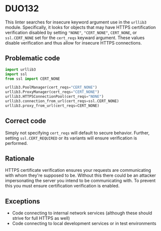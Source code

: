 # DUO132

This linter searches for insecure keyword argument use in the `urllib3` module.
Specifically, it looks for objects that may have HTTPS certification
verification disabled by setting `"NONE"`, `"CERT_NONE"`, `CERT_NONE`, or
`ssl.CERT_NONE` set for the `cert_reqs` keyward argument. These values disable
verification and thus allow for insecure HTTPS connections.

## Problematic code

```python
import urllib3
import ssl
from ssl import CERT_NONE

urllib3.PoolManager(cert_reqs="CERT_NONE")
urllib3.ProxyManager(cert_reqs="CERT_NONE")
urllib3.HTTPSConnectionPool(cert_reqs="NONE")
urllib3.connection_from_url(cert_reqs=ssl.CERT_NONE)
urllib3.proxy_from_url(cert_reqs=CERT_NONE)
```

## Correct code

Simply not specifying `cert_reqs` will default to secure behavior. Further,
setting `ssl.CERT_REQUIRED` or its variants will ensure verification is
performed.

## Rationale

HTTPS certificate verification ensures your requests are communicating with
whom they're supposed to be. Without this there could be an attacker
impersonating the server you intend to be communicating with. To prevent this
you must ensure certification verification is enabled.

## Exceptions

* Code connecting to internal network services (although these should strive for full HTTPS as well)
* Code connecting to local development services or in test environments
